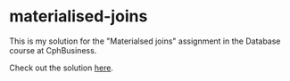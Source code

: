 # materialised-joins
This is my solution for the "Materialsed joins" assignment in the Database course at CphBusiness.

Check out the solution [here](https://github.com/dbdness/materialised-joins/blob/master/DB%20-%20Materialised%20Joins%20(Danny).ipynb).
